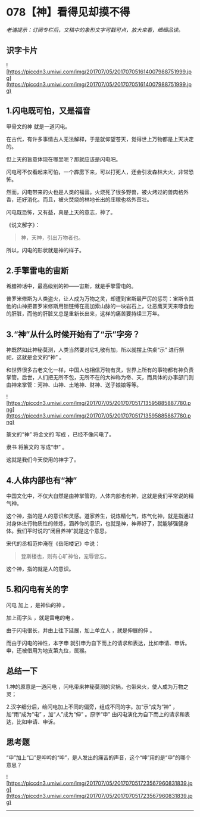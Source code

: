 # 078【神】看得见却摸不得

 *老浦提示：订阅专栏后，文稿中的象形文字可戳可点，放大来看，细细品读。*

## 识字卡片

![https://piccdn3.umiwi.com/img/201707/05/201707051614007988751999.jpg](https://piccdn3.umiwi.com/img/201707/05/201707051614007988751999.jpg)

## 1.闪电既可怕，又是福音

甲骨文的神 就是一道闪电。

在古代，有许多事情古人无法解释，于是就仰望苍天，觉得世上万物都是上天决定的。

但上天的旨意体现在哪里呢？那就应该是闪电吧。

闪电可不仅看起来可怕，一个霹雳下来，可以打死人，还会引发森林大火，非常恐怖。

然而，闪电带来的火也是人类的福音。火烧死了很多野兽，被火烤过的兽肉格外香，还好消化。而且，被火焚烧的林地长出的庄稼也格外茁壮。

闪电既恐怖，又有益，真是上天的意志，神了。

《说文解字》：

> 神，天神，引出万物者也。

所以，闪电的形状就是神的样子。

## 2.手擎雷电的宙斯

希腊神话中，最高级别的神——宙斯，就是手擎雷电的。

普罗米修斯为人类盗火，让人成为万物之灵，却遭到宙斯最严厉的惩罚：宙斯令其他的山神把普罗米修斯用锁链缚在高加索山脉的一块岩石上，让恶鹰天天来啄食他的肝脏，而他的肝脏又总是重新长出来，这样的痛苦要持续三万年。

## 3.“神”从什么时候开始有了“示”字旁？

神既然如此神秘莫测，人类当然要对它礼敬有加，所以就摆上供桌“示” 进行祭祀，这就是金文的“神” 。

和世界很多古老文化一样，中国人也相信万物有灵，世界上所有的事物都有神负责掌管。后世，人们把无所不包，无所不在的大神称为帝、天，而具体的办事部门则由神来掌管：河神、山神、土地神、财神、送子娘娘等等。

![https://piccdn3.umiwi.com/img/201707/05/201707051713595885887780.png](https://piccdn3.umiwi.com/img/201707/05/201707051713595885887780.png)

篆文的“神” 将金文的 写成 ，已经不像闪电了。

隶书 将篆文的 写成“申” 。

这就是我们今天使用的神字了。

## 4.人体内部也有“神”

中国文化中，不仅大自然是由神掌管的，人体内部也有神，这就是我们平常说的精气神。

这个神，指的是人的意识和灵感。道家养生，说炼精化气，炼气化神，就是指通过对身体进行物质性的修炼，涵养你的意识，也就是神，神养好了，就能够强健身体。我们平时说的“闭目养神”就是这个意思。

宋代的丞相范仲淹在《岳阳楼记》中说：

> 登斯楼也，则有心旷神怡，宠辱皆忘。

这个神，指的就是人的意识。

## 5.和闪电有关的字

闪电 加上 ，是神仙的神 。

加上雨字头 ，就是雷电的电 。

由于闪电很长，并由上往下延展，加上单立人 ，就是伸展的伸 。

而由于闪电的神性，本字申 就引申为自下而上的请求和表达，比如申请、申诉。申，还被借用为地支第九位，属猴。

## 总结一下

1.神的原意是一道闪电 ，闪电带来神秘莫测的灾祸，也带来火，使人成为万物之灵；

2.汉字细分后，给闪电加上不同的偏旁，组成不同的字。加“示”成为“神” ，加“雨”成为“电” ，加“人”成为“伸” 。原字“申” 由闪电演化为自下而上的请求和表达，比如申请、申诉。

## 思考题

“申”加上“口”是呻吟的“呻”，是人发出的痛苦的声音，这个“呻”用的是“申”的哪个意思？

![https://piccdn3.umiwi.com/img/201707/05/201707051723567960831839.jpg](https://piccdn3.umiwi.com/img/201707/05/201707051723567960831839.jpg)

---
